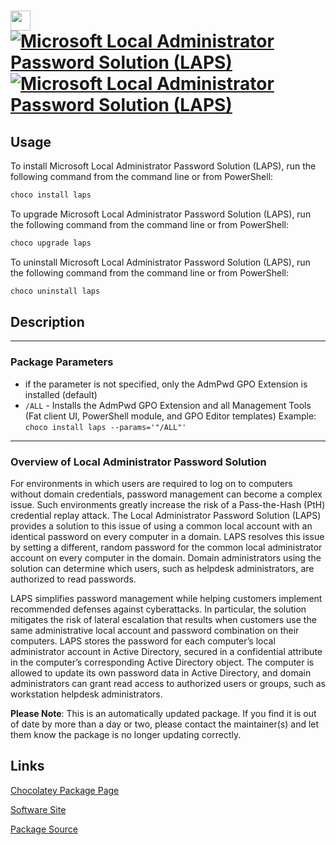 # <img src="https://rawcdn.githack.com/virtualex-itv/chocolatey-packages/227e188880b4e4f7be42a32d31d8b60b74c0119c/icons/laps.png" width="32" height="32"/> [![Microsoft Local Administrator Password Solution (LAPS)](https://img.shields.io/chocolatey/v/laps.svg?label=Microsoft+Local+Administrator+Password+Solution+(LAPS))](https://community.chocolatey.org/packages/laps) [![Microsoft Local Administrator Password Solution (LAPS)](https://img.shields.io/chocolatey/dt/laps.svg)](https://community.chocolatey.org/packages/laps)

## Usage

To install Microsoft Local Administrator Password Solution (LAPS), run the following command from the command line or from PowerShell:

```powershell
choco install laps
```

To upgrade Microsoft Local Administrator Password Solution (LAPS), run the following command from the command line or from PowerShell:

```powershell
choco upgrade laps
```

To uninstall Microsoft Local Administrator Password Solution (LAPS), run the following command from the command line or from PowerShell:

```powershell
choco uninstall laps
```

## Description

---

### Package Parameters

* if the parameter is not specified, only the AdmPwd GPO Extension is installed (default)
* `/ALL` - Installs the AdmPwd GPO Extension and all Management Tools (Fat client UI, PowerShell module, and GPO Editor templates)
Example: `choco install laps --params='"/ALL"'`

---

### Overview of Local Administrator Password Solution

For environments in which users are required to log on to computers without domain credentials, password management can become a complex issue. Such environments greatly increase the risk of a Pass-the-Hash (PtH) credential replay attack. The Local Administrator Password Solution (LAPS) provides a solution to this issue of using a common local account with an identical password on every computer in a domain. LAPS resolves this issue by setting a different, random password for the common local administrator account on every computer in the domain. Domain administrators using the solution can determine which users, such as helpdesk administrators, are authorized to read passwords.

LAPS simplifies password management while helping customers implement recommended defenses against cyberattacks. In particular, the solution mitigates the risk of lateral escalation that results when customers use the same administrative local account and password combination on their computers. LAPS stores the password for each computer’s local administrator account in Active Directory, secured in a confidential attribute in the computer’s corresponding Active Directory object. The computer is allowed to update its own password data in Active Directory, and domain administrators can grant read access to authorized users or groups, such as workstation helpdesk administrators.

**Please Note**: This is an automatically updated package. If you find it is
out of date by more than a day or two, please contact the maintainer(s) and
let them know the package is no longer updating correctly.

## Links

[Chocolatey Package Page](https://community.chocolatey.org/packages/laps)

[Software Site](https://www.microsoft.com/en-us/download/details.aspx?id=46899)

[Package Source](https://github.com/virtualex-itv/chocolatey-packages/tree/master/automatic/laps)
